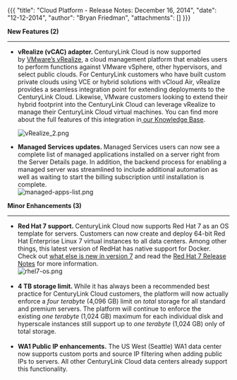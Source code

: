 {{{
  "title": "Cloud Platform - Release Notes: December 16, 2014",
  "date": "12-12-2014",
  "author": "Bryan Friedman",
  "attachments": []
}}}

<p><strong>New Features (2)</strong>
</p>
<div>
  <hr />
</div>
<ul>
  <li><strong><strong>vRealize (vCAC) adapter. </strong></strong>CenturyLink Cloud is now supported by&nbsp;<a href="https://www.vmware.com/products/vrealize-suite" target="new">VMware’s vRealize</a>,&nbsp;a cloud management platform that enables users to
    perform functions against VMware vSphere, other hypervisors, and select public clouds.&nbsp;For CenturyLink customers who have built custom private clouds using VCE or hybrid solutions with vCloud Air, vRealize provides a seamless integration point
    for extending deployments to the CenturyLink Cloud. Likewise, VMware customers looking to extend their hybrid footprint into the CenturyLink Cloud can leverage vRealize to manage their CenturyLink Cloud virtual machines. You can find more about&nbsp;the
    full features of this integration in<a href="https://t3n.zendesk.com/entries/54755210-vRealize-6-1-formerly-vCAC-Support-for-CenturyLink-Cloud" target="new">&nbsp;our Knowledge Base</a>.
    <p><img src="https://t3n.zendesk.com/attachments/token/wP9LtW8dhUPUuzlJlA7qaRnMs/?name=vRealize_2.png" alt="vRealize_2.png" />
    </p>
  </li>
  <li><strong>Managed Services updates.&nbsp;</strong>Managed Services users can now see a complete list of managed applications installed on a server right from the Server Details page. In addition, the backend process for enabling a managed server was streamlined
    to include additional automation as well as waiting&nbsp;to start the billing subscription until installation is complete.
    <br /><img src="https://t3n.zendesk.com/attachments/token/QTRU3uqc5MCkKMQrWxdTlCDqT/?name=managed-apps-list.png" alt="managed-apps-list.png" />
  </li>
</ul>
<p></p>
<p><strong>Minor Enhancements (3)</strong>
</p>
<div>
  <hr />
</div>
<ul>
  <li><strong>Red Hat 7 support.&nbsp;</strong>CenturyLink Cloud now supports&nbsp;Red Hat 7 as an OS template for servers. Customers can now create and deploy 64-bit Red Hat Enterprise Linux 7 virtual instances to all data centers. Among other things, this
    latest version of RedHat has native support for Docker. Check out&nbsp;<a href="https://access.redhat.com/sites/default/files/pages/attachments/rhel_whatsnewrhel7beta_techoverview_.pdf">what else is new in version 7</a>&nbsp;and read
    the <a href="https://access.redhat.com/documentation/en-US/Red_Hat_Enterprise_Linux/7/html/7.0_Release_Notes/">Red Hat 7 Release Notes</a>&nbsp;for more information.
    <br /><img src="https://t3n.zendesk.com/attachments/token/3njshOW7fRrpnLRAWEIp1rLeJ/?name=rhel7-os.png" alt="rhel7-os.png" />
    <br />
    <br />
  </li>
  <li><strong>4 TB storage limit.&nbsp;</strong>While it has always been a recommended best practice for CenturyLink Cloud customers,&nbsp;the platform will now actually enforce a&nbsp;<em>four terabyte</em>&nbsp;(4,096 GB) limit on <em>total</em> storage
    for all standard and premium servers. The platform will continue to enforce the existing&nbsp;<em>one terabyte&nbsp;</em>(1,024 GB) maximum for each individual disk and hyperscale&nbsp;instances still support up to&nbsp;<em>one terabyte</em>&nbsp;(1,024
    GB) only of total storage.
    <br />
    <br />
  </li>
  <li><strong>WA1 Public IP enhancements.</strong>&nbsp;The US West (Seattle) WA1 data center now supports custom ports and source IP filtering when adding public IPs to servers. All other CenturyLink Cloud data centers already support this functionality.</li>
</ul>
